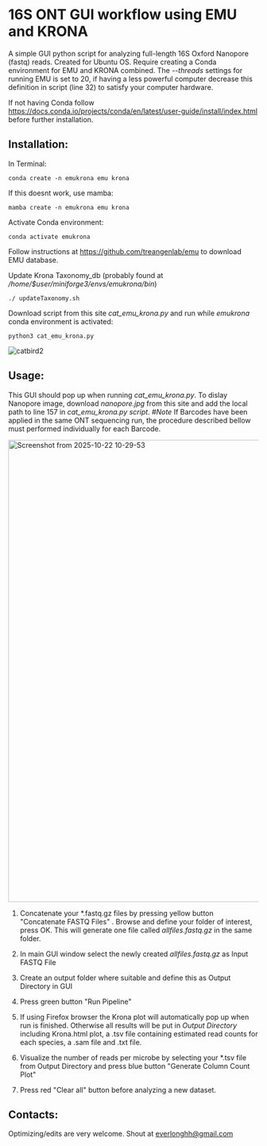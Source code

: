 # **16S ONT GUI workflow using EMU and KRONA**

A simple GUI python script for analyzing full-length 16S Oxford Nanopore (fastq) reads. Created for Ubuntu OS. Require creating a Conda environment for EMU and KRONA combined. The _--threads_ settings for running EMU is set to 20, if having a less powerful computer decrease this definition in script (line 32) to satisfy your computer hardware.

If not having Conda follow https://docs.conda.io/projects/conda/en/latest/user-guide/install/index.html before further installation.

## Installation:

In Terminal:

```
conda create -n emukrona emu krona
```

If this doesnt work, use mamba:

```
mamba create -n emukrona emu krona
```

Activate Conda environment:

```
conda activate emukrona
```
Follow instructions at https://github.com/treangenlab/emu to download EMU database.

Update Krona Taxonomy_db (probably found at _/home/$user/miniforge3/envs/emukrona/bin_)

```
./ updateTaxonomy.sh
```

Download script from this site _cat_emu_krona.py_ and run while _emukrona_ conda environment is activated:

```
python3 cat_emu_krona.py
```

![catbird2](https://github.com/user-attachments/assets/2fdec70a-640e-4f46-84bd-2101f99cc167)

## **Usage:**

This GUI should pop up when running _cat_emu_krona.py_. To dislay Nanopore image, download _nanopore.jpg_ from this site and add the local path to line 157 in _cat_emu_krona.py script_. _#Note_ If Barcodes have been applied in the same ONT sequencing run, the procedure described bellow must performed individually for each Barcode.

<img width="649" height="931" alt="Screenshot from 2025-10-22 10-29-53" src="https://github.com/user-attachments/assets/ce146cd3-8660-4170-adb6-3351531f0d2a" />

1. Concatenate your *.fastq.gz files by pressing yellow button "Concatenate FASTQ Files" . Browse and define your folder of interest, press OK. This will generate one file called _allfiles.fastq.gz_ in the same folder.

2. In main GUI window select the newly created _allfiles.fastq.gz_ as Input FASTQ File

3. Create an output folder where suitable and define this as Output Directory in GUI

4. Press green button "Run Pipeline"

5. If using Firefox browser the Krona plot will automatically pop up when run is finished. Otherwise all results will be put in _Output Directory_ including Krona.html plot, a .tsv file containing estimated read counts for each species, a .sam file and .txt file.

6. Visualize the number of reads per microbe by selecting your *.tsv file from Output Directory and press blue button "Generate Column Count Plot"

7. Press red "Clear all" button before analyzing a new dataset.

## **Contacts:**

Optimizing/edits are very welcome. Shout at everlonghh@gmail.com
